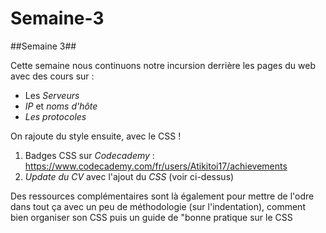 # Semaine-3

##Semaine 3##

Cette semaine nous continuons notre incursion derrière les pages du web avec des cours sur :  

* Les _Serveurs_
* _IP_ et _noms d'hôte_
* _Les protocoles_


On rajoute du style ensuite, avec le CSS !

1. Badges CSS sur _Codecademy_ : https://www.codecademy.com/fr/users/Atikitoi17/achievements
2. _Update du CV_ avec l'ajout du _CSS_ (voir ci-dessus)


Des ressources complémentaires sont là également pour mettre de l'odre dans tout ça avec un peu de méthodologie (sur l'indentation),
comment bien organiser son CSS puis un guide de "bonne pratique sur le CSS

